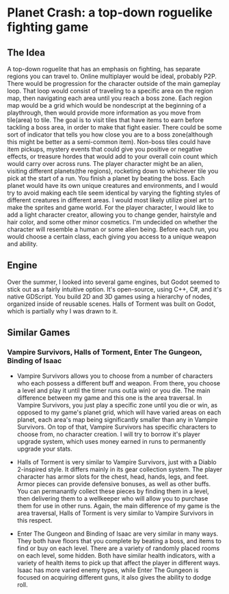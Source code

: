 # Planet Crash: a top-down roguelike fighting game #

## The Idea ##
A top-down roguelite that has an emphasis on fighting, has separate regions you can travel to. Online multiplayer would be ideal, probably P2P. There would be progression for the character outside of the main gameplay loop.
That loop would consist of traveling to a specific area on the region map, then navigating each area until you reach a boss zone. Each region map would be a grid which would be nondescript at the beginning of a playthrough, then would provide
more information as you move from tile(area) to tile. The goal is to visit tiles that have items to earn before tackling a boss area, in order to make that fight easier. There could be some sort of indicator that tells you 
how close you are to a boss zone(although this might be better as a semi-common item). Non-boss tiles could have item pickups, mystery events that could give you positive or negative effects, or treasure hordes that would add 
to your overall coin count which would carry over across runs. The player character might be an alien, visiting different planets(the regions), rocketing down to whichever tile you pick at the start of a run. You finish 
a planet by beating the boss. Each planet would have its own unique creatures and environments, and I would try to avoid making each tile seem identical by varying the fighting styles of different creatures in 
different areas. I would most likely utilize pixel art to make the sprites and game world. For the player character, I would like to add a light character creator, allowing you to change gender, hairstyle and hair color, and some other minor cosmetics. I'm undecided on whether the character will resemble a human or some alien being. Before each run, you would choose a certain class, each giving you access to a unique weapon and ability. 

## Engine ##
Over the summer, I looked into several game engines, but Godot seemed to stick out as a fairly intuitive option. It's open-source, using C++, C#, and it's native GDScript. You build 2D and 3D games using a hierarchy of nodes, organized inside of reusable scenes. Halls of Torment was built on Godot, which is partially why I was drawn to it. 

## Similar Games ##
### Vampire Survivors, Halls of Torment, Enter The Gungeon, Binding of Isaac ###

- Vampire Survivors allows you to choose from a number of characters who each possess a different buff and weapon. From there, you choose a level and play it until the timer runs out(a win) or you die. The main difference between 
        my game and this one is the area traversal. In Vampire Survivors, you just play a specific zone until you die or win, as opposed to my game's planet grid, which will have varied areas on each planet, each area's map 
        being significantly smaller than any in Vampire Survivors. On top of that, Vampire Survivors has specific characters to choose from, no character creation. I will try to borrow it's player upgrade system, which uses money 
        earned in runs to permanently upgrade your stats. 
        
- Halls of Torment is very similar to Vampire Survivors, just with a Diablo 2-inspired style. It differs mainly in its gear collection system. The player character has armor slots for the chest, head, hands, legs, and feet. 
        Armor pieces can provide defensive bonuses, as well as other buffs. You can permanantly collect these pieces by finding them in a level, then delivering them to a wellkeeper who will allow you to purchase them for use in 
        other runs. Again, the main difference of my game is the area traversal, Halls of Torment is very similar to Vampire Survivors in this respect.
        
- Enter The Gungeon and Binding of Isaac are very similar in many ways. They both have floors that you complete by beating a boss, and items to find or buy on each level. There are a variety of randomly placed rooms on each level, some hidden. Both have similar health indicators, with a variety of health items to pick up that affect the player in different ways. Isaac has more varied enemy types, while Enter The Gungeon is focused on acquiring different guns, it also gives the ability to dodge roll. 
        
